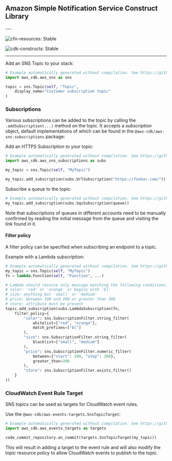 ## Amazon Simple Notification Service Construct Library

<!--BEGIN STABILITY BANNER-->---


![cfn-resources: Stable](https://img.shields.io/badge/cfn--resources-stable-success.svg?style=for-the-badge)

![cdk-constructs: Stable](https://img.shields.io/badge/cdk--constructs-stable-success.svg?style=for-the-badge)

---
<!--END STABILITY BANNER-->

Add an SNS Topic to your stack:

```python
# Example automatically generated without compilation. See https://github.com/aws/jsii/issues/826
import aws_cdk.aws_sns as sns

topic = sns.Topic(self, "Topic",
    display_name="Customer subscription topic"
)
```

### Subscriptions

Various subscriptions can be added to the topic by calling the
`.addSubscription(...)` method on the topic. It accepts a *subscription* object,
default implementations of which can be found in the
`@aws-cdk/aws-sns-subscriptions` package:

Add an HTTPS Subscription to your topic:

```python
# Example automatically generated without compilation. See https://github.com/aws/jsii/issues/826
import aws_cdk.aws_sns_subscriptions as subs

my_topic = sns.Topic(self, "MyTopic")

my_topic.add_subscription(subs.UrlSubscription("https://foobar.com/"))
```

Subscribe a queue to the topic:

```python
# Example automatically generated without compilation. See https://github.com/aws/jsii/issues/826
my_topic.add_subscription(subs.SqsSubscription(queue))
```

Note that subscriptions of queues in different accounts need to be manually confirmed by
reading the initial message from the queue and visiting the link found in it.

#### Filter policy

A filter policy can be specified when subscribing an endpoint to a topic.

Example with a Lambda subscription:

```python
# Example automatically generated without compilation. See https://github.com/aws/jsii/issues/826
my_topic = sns.Topic(self, "MyTopic")
fn = lambda.Function(self, "Function", ...)

# Lambda should receive only message matching the following conditions on attributes:
# color: 'red' or 'orange' or begins with 'bl'
# size: anything but 'small' or 'medium'
# price: between 100 and 200 or greater than 300
# store: attribute must be present
topic.add_subscription(subs.LambdaSubscription(fn,
    filter_policy={
        "color": sns.SubscriptionFilter.string_filter(
            whitelist=["red", "orange"],
            match_prefixes=["bl"]
        ),
        "size": sns.SubscriptionFilter.string_filter(
            blacklist=["small", "medium"]
        ),
        "price": sns.SubscriptionFilter.numeric_filter(
            between={"start": 100, "stop": 200},
            greater_than=300
        ),
        "store": sns.SubscriptionFilter.exists_filter()
    }
))
```

### CloudWatch Event Rule Target

SNS topics can be used as targets for CloudWatch event rules.

Use the `@aws-cdk/aws-events-targets.SnsTopicTarget`:

```python
# Example automatically generated without compilation. See https://github.com/aws/jsii/issues/826
import aws_cdk.aws_events_targets as targets

code_commit_repository.on_commit(targets.SnsTopicTarget(my_topic))
```

This will result in adding a target to the event rule and will also modify the
topic resource policy to allow CloudWatch events to publish to the topic.
